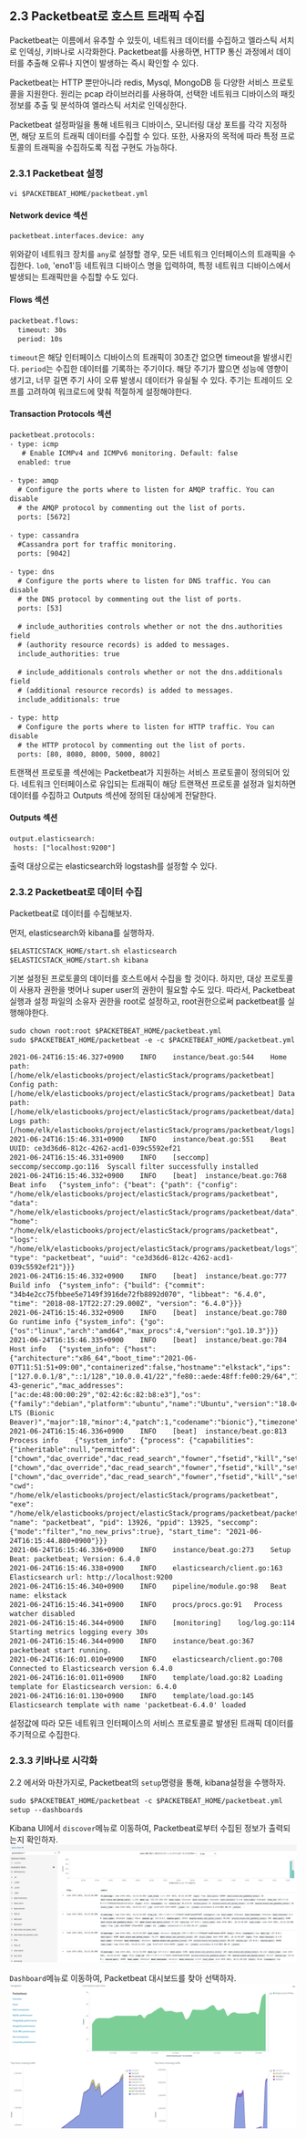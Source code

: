 ## 2.3 Packetbeat로 호스트 트래픽 수집
Packetbeat는 이름에서 유추할 수 있듯이, 네트워크 데이터를 수집하고 엘라스틱 서치로 인덱싱, 키바나로 시각화한다. Packetbeat를 사용하면, HTTP 통신 과정에서 데이터를 추출해 오류나 지연이 발생하는 즉시 확인할 수 있다.

Packetbeat는 HTTP 뿐만아니라 redis, Mysql, MongoDB 등 다양한 서비스 프로토콜을 지원한다.
원리는 pcap 라이브러리를 사용하여, 선택한 네트워크 디바이스의 패킷 정보를 추출 및 분석하여 엘라스틱 서치로 인덱싱한다.

Packetbeat 설정파일을 통해 네트워크 디바이스, 모니터링 대상 포트를 각각 지정하면, 해당 포트의 트래픽 데이터를 수집할 수 있다.
또한, 사용자의 목적에 따라 특정 프로토콜의 트래픽을 수집하도록 직접 구현도 가능하다.

### 2.3.1 Packetbeat 설정
```shell
vi $PACKETBEAT_HOME/packetbeat.yml
```
#### Network device 섹션
```shell
packetbeat.interfaces.device: any
```
위와같이 네트워크 장치를 `any`로 설정할 경우, 모든 네트워크 인터페이스의 트래픽을 수집한다.
`lo0`, 'eno1'등 네트워크 디바이스 명을 입력하여, 특정 네트워크 디바이스에서 발생되는 트래픽만을 수집할 수도 있다.

#### Flows 섹션
```shell
packetbeat.flows:
  timeout: 30s
  period: 10s
```
`timeout`은 해당 인터페이스 디바이스의 트래픽이 30초간 없으면 timeout을 발생시킨다.
`period`는 수집한 데이터를 기록하는 주기이다. 해당 주기가 짧으면 성능에 영향이 생기고, 너무 길면 주기 사이 오류 발생시 데이터가 유실될 수 있다.
주기는 트레이드 오프를 고려하여 워크로드에 맞춰 적절하게 설정해야한다.

#### Transaction Protocols 섹션
```shell
packetbeat.protocols:
- type: icmp
   # Enable ICMPv4 and ICMPv6 monitoring. Default: false
  enabled: true

- type: amqp
  # Configure the ports where to listen for AMQP traffic. You can disable
  # the AMQP protocol by commenting out the list of ports.
  ports: [5672]

- type: cassandra
  #Cassandra port for traffic monitoring.
  ports: [9042]

- type: dns
  # Configure the ports where to listen for DNS traffic. You can disable
  # the DNS protocol by commenting out the list of ports.
  ports: [53]

  # include_authorities controls whether or not the dns.authorities field
  # (authority resource records) is added to messages.
  include_authorities: true

  # include_additionals controls whether or not the dns.additionals field
  # (additional resource records) is added to messages.
  include_additionals: true

- type: http
  # Configure the ports where to listen for HTTP traffic. You can disable
  # the HTTP protocol by commenting out the list of ports.
  ports: [80, 8080, 8000, 5000, 8002]

```
트랜잭션 프로토콜 섹션에는 Packetbeat가 지원하는 서비스 프로토콜이 정의되어 있다. 네트워크 인터페이스로 유입되는 트래픽이 해당 트랜잭션 프로토콜 설정과 일치하면
데이터를 수집하고 Outputs 섹션에 정의된 대상에게 전달한다.

#### Outputs 섹션
```shell
output.elasticsearch:
 hosts: ["localhost:9200"]
```
출력 대상으로는 elasticsearch와 logstash를 설정할 수 있다.

### 2.3.2 Packetbeat로 데이터 수집

Packetbeat로 데이터를 수집해보자.

먼저, elasticsearch와 kibana를 실행하자.
```shell
$ELASTICSTACK_HOME/start.sh elasticsearch
$ELASTICSTACK_HOME/start.sh kibana
```
기본 설정된 프로토콜의 데이터를 호스트에서 수집을 할 것이다. 하지만, 대상 프로토콜이 사용자 권한을 벗어나
super user의 권한이 필요할 수도 있다. 따라서, Packetbeat실행과 설정 파일의 소유자 권한을 root로 설정하고,
root권한으로써 packetbeat를 실행해야한다.

```shell
sudo chown root:root $PACKETBEAT_HOME/packetbeat.yml
sudo $PACKETBEAT_HOME/packetbeat -e -c $PACKETBEAT_HOME/packetbeat.yml
```

```shell
2021-06-24T16:15:46.327+0900	INFO	instance/beat.go:544	Home path: [/home/elk/elasticbooks/project/elasticStack/programs/packetbeat] Config path: [/home/elk/elasticbooks/project/elasticStack/programs/packetbeat] Data path: [/home/elk/elasticbooks/project/elasticStack/programs/packetbeat/data] Logs path: [/home/elk/elasticbooks/project/elasticStack/programs/packetbeat/logs]
2021-06-24T16:15:46.331+0900	INFO	instance/beat.go:551	Beat UUID: ce3d36d6-812c-4262-acd1-039c5592ef21
2021-06-24T16:15:46.331+0900	INFO	[seccomp]	seccomp/seccomp.go:116	Syscall filter successfully installed
2021-06-24T16:15:46.332+0900	INFO	[beat]	instance/beat.go:768	Beat info	{"system_info": {"beat": {"path": {"config": "/home/elk/elasticbooks/project/elasticStack/programs/packetbeat", "data": "/home/elk/elasticbooks/project/elasticStack/programs/packetbeat/data", "home": "/home/elk/elasticbooks/project/elasticStack/programs/packetbeat", "logs": "/home/elk/elasticbooks/project/elasticStack/programs/packetbeat/logs"}, "type": "packetbeat", "uuid": "ce3d36d6-812c-4262-acd1-039c5592ef21"}}}
2021-06-24T16:15:46.332+0900	INFO	[beat]	instance/beat.go:777	Build info	{"system_info": {"build": {"commit": "34b4e2cc75fbbee5e7149f3916de72fb8892d070", "libbeat": "6.4.0", "time": "2018-08-17T22:27:29.000Z", "version": "6.4.0"}}}
2021-06-24T16:15:46.332+0900	INFO	[beat]	instance/beat.go:780	Go runtime info	{"system_info": {"go": {"os":"linux","arch":"amd64","max_procs":4,"version":"go1.10.3"}}}
2021-06-24T16:15:46.335+0900	INFO	[beat]	instance/beat.go:784	Host info	{"system_info": {"host": {"architecture":"x86_64","boot_time":"2021-06-07T11:51:51+09:00","containerized":false,"hostname":"elkstack","ips":["127.0.0.1/8","::1/128","10.0.0.41/22","fe80::aede:48ff:fe00:29/64","172.17.0.1/16"],"kernel_version":"4.15.0-43-generic","mac_addresses":["ac:de:48:00:00:29","02:42:6c:82:b8:e3"],"os":{"family":"debian","platform":"ubuntu","name":"Ubuntu","version":"18.04.1 LTS (Bionic Beaver)","major":18,"minor":4,"patch":1,"codename":"bionic"},"timezone":"KST","timezone_offset_sec":32400,"id":"e2a8b10b711be2886585d853db2c38f2"}}}
2021-06-24T16:15:46.336+0900	INFO	[beat]	instance/beat.go:813	Process info	{"system_info": {"process": {"capabilities": {"inheritable":null,"permitted":["chown","dac_override","dac_read_search","fowner","fsetid","kill","setgid","setuid","setpcap","linux_immutable","net_bind_service","net_broadcast","net_admin","net_raw","ipc_lock","ipc_owner","sys_module","sys_rawio","sys_chroot","sys_ptrace","sys_pacct","sys_admin","sys_boot","sys_nice","sys_resource","sys_time","sys_tty_config","mknod","lease","audit_write","audit_control","setfcap","mac_override","mac_admin","syslog","wake_alarm","block_suspend","audit_read"],"effective":["chown","dac_override","dac_read_search","fowner","fsetid","kill","setgid","setuid","setpcap","linux_immutable","net_bind_service","net_broadcast","net_admin","net_raw","ipc_lock","ipc_owner","sys_module","sys_rawio","sys_chroot","sys_ptrace","sys_pacct","sys_admin","sys_boot","sys_nice","sys_resource","sys_time","sys_tty_config","mknod","lease","audit_write","audit_control","setfcap","mac_override","mac_admin","syslog","wake_alarm","block_suspend","audit_read"],"bounding":["chown","dac_override","dac_read_search","fowner","fsetid","kill","setgid","setuid","setpcap","linux_immutable","net_bind_service","net_broadcast","net_admin","net_raw","ipc_lock","ipc_owner","sys_module","sys_rawio","sys_chroot","sys_ptrace","sys_pacct","sys_admin","sys_boot","sys_nice","sys_resource","sys_time","sys_tty_config","mknod","lease","audit_write","audit_control","setfcap","mac_override","mac_admin","syslog","wake_alarm","block_suspend","audit_read"],"ambient":null}, "cwd": "/home/elk/elasticbooks/project/elasticStack/programs/packetbeat", "exe": "/home/elk/elasticbooks/project/elasticStack/programs/packetbeat/packetbeat", "name": "packetbeat", "pid": 13926, "ppid": 13925, "seccomp": {"mode":"filter","no_new_privs":true}, "start_time": "2021-06-24T16:15:44.880+0900"}}}
2021-06-24T16:15:46.336+0900	INFO	instance/beat.go:273	Setup Beat: packetbeat; Version: 6.4.0
2021-06-24T16:15:46.338+0900	INFO	elasticsearch/client.go:163	Elasticsearch url: http://localhost:9200
2021-06-24T16:15:46.340+0900	INFO	pipeline/module.go:98	Beat name: elkstack
2021-06-24T16:15:46.341+0900	INFO	procs/procs.go:91	Process watcher disabled
2021-06-24T16:15:46.344+0900	INFO	[monitoring]	log/log.go:114	Starting metrics logging every 30s
2021-06-24T16:15:46.344+0900	INFO	instance/beat.go:367	packetbeat start running.
2021-06-24T16:16:01.010+0900	INFO	elasticsearch/client.go:708	Connected to Elasticsearch version 6.4.0
2021-06-24T16:16:01.011+0900	INFO	template/load.go:82	Loading template for Elasticsearch version: 6.4.0
2021-06-24T16:16:01.130+0900	INFO	template/load.go:145	Elasticsearch template with name 'packetbeat-6.4.0' loaded
```
설정값에 따라 모든 네트워크 인터페이스의 서비스 프로토콜로 발생된 트래픽 데이터를 주기적으로 수집한다.

### 2.3.3 키바나로 시각화
2.2 에서와 마찬가지로, Packetbeat의 `setup`명령을 통해, kibana설정을 수행하자.
```shell
sudo $PACKETBEAT_HOME/packetbeat -c $PACKETBEAT_HOME/packetbeat.yml setup --dashboards
```

Kibana UI에서 `discover`메뉴로 이동하여, Packetbeat로부터 수집된 정보가 출력되는지 확인하자.
![packetbeat_discover](../images/packetbeat_discover.png)

`Dashboard`메뉴로 이동하여, Packetbeat 대시보드를 찾아 선택하자.
![packetbeat_dashboard](../images/packetbeat_dashboard.png)